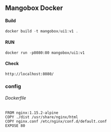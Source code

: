 ## Mangobox Docker

#### Build

```js
docker build -t mangobox/ui1:v1 .
```



#### RUN

```
docker run -p8080:80 mangobox/ui1:v1
```



#### Check

```
http://localhost:8080/
```



### config

###### Dockerfile

```
FROM nginx:1.15.2-alpine
COPY ./dist /usr/share/nginx/html
COPY nginx.conf /etc/nginx/conf.d/default.conf
EXPOSE 80
```

